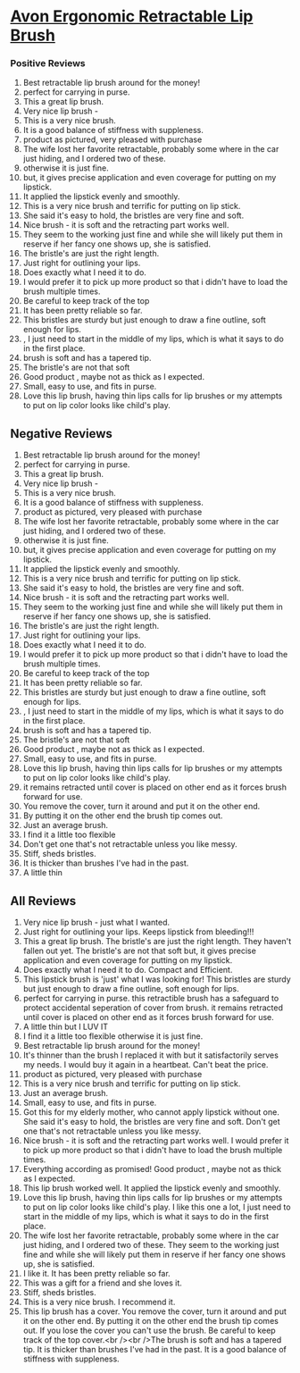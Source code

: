 # [Avon Ergonomic Retractable Lip Brush](https://products.checkmycream.com/products/Avon-Ergonomic-Retractable-Lip-Brush.html)

### Positive Reviews

<ol>
      <li>Best retractable lip brush around for the money!</li>
      <li>perfect for carrying in purse.</li>
      <li>This a great lip brush.</li>
      <li>Very nice lip brush -</li>
      <li>This is a very nice brush.  </li>
      <li>It is a good balance of stiffness with suppleness.</li>
      <li>product as pictured, very pleased with purchase</li>
      <li>The wife lost her favorite retractable, probably some where in the car just hiding, and I ordered two of these.  </li>
      <li>otherwise it is just fine.</li>
      <li>but, it gives precise application and even coverage for putting on my lipstick.</li>
      <li>It applied the lipstick evenly and smoothly.</li>
      <li>This is a very nice brush and terrific for putting on lip stick.</li>
      <li>She said it&#x27;s easy to hold, the bristles are very fine and soft.</li>
      <li>Nice brush - it is soft and the retracting part works well.  </li>
      <li>They seem to the working just fine and while she will likely put them in reserve if her fancy one shows up, she is satisfied.</li>
      <li>The bristle&#x27;s are just the right length.</li>
      <li>Just right for outlining your lips.</li>
      <li>Does exactly what I need it to do.  </li>
      <li>I would prefer it to pick up more product so that i didn&#x27;t have to load the brush multiple times.</li>
      <li>Be careful to keep track of the top</li>
      <li>It has been pretty reliable so far.</li>
      <li>This bristles are sturdy but just enough to draw a fine outline, soft enough for lips.</li>
      <li>, I just need to start in the middle of my lips, which is what it says to do in the first place.</li>
      <li>brush is soft and has a tapered tip.</li>
      <li>The bristle&#x27;s are not that soft</li>
      <li>Good product , maybe not as thick as I expected.</li>
      <li>Small, easy to use, and fits in purse.</li>
      <li>Love this lip brush, having thin lips calls for lip brushes or my attempts to put on lip color looks like child&#x27;s play.</li>
</ol>


<h2>Negative Reviews</h2>
<ol>
<li> Best retractable lip brush around for the money!</li>
<li> perfect for carrying in purse.</li>
<li> This a great lip brush.</li>
<li> Very nice lip brush -</li>
<li> This is a very nice brush.  </li>
<li> It is a good balance of stiffness with suppleness.</li>
<li> product as pictured, very pleased with purchase</li>
<li> The wife lost her favorite retractable, probably some where in the car just hiding, and I ordered two of these.  </li>
<li> otherwise it is just fine.</li>
<li> but, it gives precise application and even coverage for putting on my lipstick.</li>
<li> It applied the lipstick evenly and smoothly.</li>
<li> This is a very nice brush and terrific for putting on lip stick.</li>
<li> She said it&#x27;s easy to hold, the bristles are very fine and soft.</li>
<li> Nice brush - it is soft and the retracting part works well.  </li>
<li> They seem to the working just fine and while she will likely put them in reserve if her fancy one shows up, she is satisfied.</li>
<li> The bristle&#x27;s are just the right length.</li>
<li> Just right for outlining your lips.</li>
<li> Does exactly what I need it to do.  </li>
<li> I would prefer it to pick up more product so that i didn&#x27;t have to load the brush multiple times.</li>
<li> Be careful to keep track of the top</li>
<li> It has been pretty reliable so far.</li>
<li> This bristles are sturdy but just enough to draw a fine outline, soft enough for lips.</li>
<li> , I just need to start in the middle of my lips, which is what it says to do in the first place.</li>
<li> brush is soft and has a tapered tip.</li>
<li> The bristle&#x27;s are not that soft</li>
<li> Good product , maybe not as thick as I expected.</li>
<li> Small, easy to use, and fits in purse.</li>
<li> Love this lip brush, having thin lips calls for lip brushes or my attempts to put on lip color looks like child&#x27;s play.</li>
<li> it remains retracted until cover is placed on other end as it forces brush forward for use.</li>
<li> You remove the cover, turn it around and put it on the other end.</li>
<li> By putting it on the other end the brush tip comes out.</li>
<li> Just an average brush.</li>
<li> I find it a little too flexible</li>
<li> Don&#x27;t get one that&#x27;s not retractable unless you like messy.</li>
<li> Stiff, sheds bristles.</li>
<li> It is thicker than brushes I&#x27;ve had in the past.</li>
<li> A little thin</li>
</ol>

<h2>All Reviews</h2>

<ol>
    <li> Very nice lip brush - just what I wanted.</li>
    <li> Just right for outlining your lips. Keeps lipstick from bleeding!!!</li>
    <li> This a great lip brush. The bristle&#x27;s are just the right length. They haven&#x27;t fallen out yet. The bristle&#x27;s are not that soft but, it gives precise application and even coverage for putting on my lipstick.</li>
    <li> Does exactly what I need it to do.  Compact and Efficient.</li>
    <li> This lipstick brush is &#x27;just&#x27; what I was looking for!  This bristles are sturdy but just enough to draw a fine outline, soft enough for lips.</li>
    <li> perfect for carrying in purse. this retractible brush has a safeguard to protect accidental seperation of cover from brush. it remains retracted until cover is placed on other end as it forces brush forward for use.</li>
    <li> A little thin but I LUV IT</li>
    <li> I find it a little too flexible otherwise it is just fine.</li>
    <li> Best retractable lip brush around for the money!</li>
    <li> It&#x27;s thinner than the brush I replaced it with but it satisfactorily serves my needs.  I would buy it again in a heartbeat.  Can&#x27;t beat the price.</li>
    <li> product as pictured, very pleased with purchase</li>
    <li> This is a very nice brush and terrific for putting on lip stick.</li>
    <li> Just an average brush.</li>
    <li> Small, easy to use, and fits in purse.</li>
    <li> Got this for my elderly mother, who cannot apply lipstick without one. She said it&#x27;s easy to hold, the bristles are very fine and soft. Don&#x27;t get one that&#x27;s not retractable unless you like messy.</li>
    <li> Nice brush - it is soft and the retracting part works well.  I would prefer it to pick up more product so that i didn&#x27;t have to load the brush multiple times.</li>
    <li> Everything according as promised! Good product , maybe not as thick as I expected.</li>
    <li> This lip brush worked well.  It applied the lipstick evenly and smoothly.</li>
    <li> Love this lip brush, having thin lips calls for lip brushes or my attempts to put on lip color looks like child&#x27;s play. I like this one a lot, I just need to start in the middle of my lips, which is what it says to do in the first place.</li>
    <li> The wife lost her favorite retractable, probably some where in the car just hiding, and I ordered two of these.  They seem to the working just fine and while she will likely put them in reserve if her fancy one shows up, she is satisfied.</li>
    <li> I like it.  It has been pretty reliable so far.</li>
    <li> This was a gift for a friend and she loves it.</li>
    <li> Stiff, sheds bristles.</li>
    <li> This is a very nice brush.  I recommend it.</li>
    <li> This lip brush has a cover. You remove the cover, turn it around and put it on the other end. By putting it on the other end the brush tip comes out. If you lose the cover you can&#x27;t use the brush. Be careful to keep track of the top cover.&lt;br /&gt;&lt;br /&gt;The brush is soft and has a tapered tip. It is thicker than brushes I&#x27;ve had in the past. It is a good balance of stiffness with suppleness.</li>
</ol>




